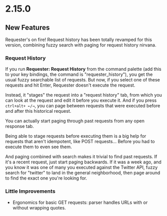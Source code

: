 # 2.15.0

## New Features

Requester's on fire! Request history has been totally revamped for this version, combining fuzzy search with paging for request history nirvana.

### Request History

If you run **Requester: Request History** from the command palette (add this to your key bindings, the command is "requester_history"), you get the usual fuzzy searchable list of requests. But now, if you select one of these requests and hit Enter, Requester doesn't execute the request.

Instead, it "stages" the request into a "request history" tab, from which you can look at the request and edit it before you execute it. And if you press `ctrl+alt+ ←/→`, you can page between requests that were executed before and after this historical request.

You can actually start paging through past requests from any open response tab.

Being able to stage requests before executing them is a big help for requests that aren't idempotent, like POST requests... Before you had to execute them to even see them.

And paging combined with search makes it trivial to find past requests. If it's a recent request, just start paging backwards. If it was a week ago, and you know it was one of many you executed against the Twitter API, fuzzy search for "twitter" to land in the general neighborhood, then page around to find the exact one you're looking for.

### Little Improvements

- Ergonomics for basic GET requests: parser handles URLs with or without wrapping quotes.
